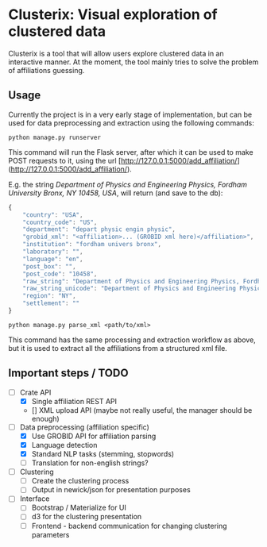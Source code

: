 # Clusterix: Visual exploration of clustered data


Clusterix is a tool that will allow users explore clustered data in an interactive manner.
At the moment, the tool mainly tries to solve the problem of affiliations guessing.

## Usage
Currently the project is in a very early stage of implementation, but can be used for data
preprocessing and extraction using the following commands:

`python manage.py runserver`

This command will run the Flask server, after which it can be used to make POST requests to it,
using the url [http://127.0.0.1:5000/add_affiliation/<affiliation string>](http://127.0.0.1:5000/add_affiliation/<affiliation string>).

E.g. the string _Department of Physics and Engineering Physics, Fordham University Bronx, NY 10458, USA_, will return (and save to the db):

```javascript
{
    "country": "USA",
    "country_code": "US",
    "department": "depart physic engin physic",
    "grobid_xml": "<affiliation>... (GROBID xml here)</affiliation>",
    "institution": "fordham univers bronx",
    "laboratory": "",
    "language": "en",
    "post_box": "",
    "post_code": "10458",
    "raw_string": "Department of Physics and Engineering Physics, Fordham University Bronx, NY 10458, USA",
    "raw_string_unicode": "Department of Physics and Engineering Physics, Fordham University Bronx, NY 10458, USA",
    "region": "NY",
    "settlement": ""
}
```

`python manage.py parse_xml <path/to/xml>`

This command has the same processing and extraction workflow as above, but it is used to extract all the
affiliations from a structured xml file.

## Important steps / TODO
- [ ] Crate API
    - [x] Single affiliation REST API
    - [] XML upload API (maybe not really useful, the manager should be enough)
- [ ] Data preprocessing (affiliation specific)
    - [x] Use GROBID API for affiliation parsing
    - [x] Language detection
    - [x] Standard NLP tasks (stemming, stopwords)
    - [ ] Translation for non-english strings?
- [ ] Clustering
    - [ ] Create the clustering process
    - [ ] Output in newick/json for presentation purposes
- [ ] Interface
    - [ ] Bootstrap / Materialize for UI
    - [ ] d3 for the clustering presentation
    - [ ] Frontend - backend communication for changing clustering parameters